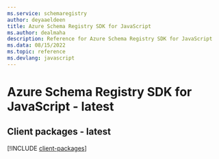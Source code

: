 ```yaml
---
ms.service: schemaregistry
author: deyaaeldeen
title: Azure Schema Registry SDK for JavaScript
ms.author: dealmaha
description: Reference for Azure Schema Registry SDK for JavaScript
ms.data: 08/15/2022
ms.topic: reference
ms.devlang: javascript
---
```

# Azure Schema Registry SDK for JavaScript - latest

## Client packages - latest
[!INCLUDE [client-packages](schema-registry-client-index.md)]